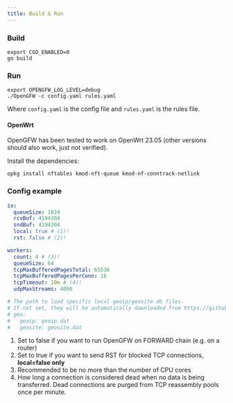 ```yaml
---
title: Build & Run
---
```


### Build

```shell
export CGO_ENABLED=0
go build
```

### Run

```shell
export OPENGFW_LOG_LEVEL=debug
./OpenGFW -c config.yaml rules.yaml
```

Where `config.yaml` is the config file and `rules.yaml` is the rules file.

#### OpenWrt

OpenGFW has been tested to work on OpenWrt 23.05 (other versions should also work, just not verified).

Install the dependencies:

```shell
opkg install nftables kmod-nft-queue kmod-nf-conntrack-netlink
```

### Config example

```yaml
io:
  queueSize: 1024
  rcvBuf: 4194304
  sndBuf: 4194304
  local: true # (1)!
  rst: false # (2)!

workers:
  count: 4 # (3)!
  queueSize: 64
  tcpMaxBufferedPagesTotal: 65536
  tcpMaxBufferedPagesPerConn: 16
  tcpTimeout: 10m # (4)!
  udpMaxStreams: 4096

# The path to load specific local geoip/geosite db files.
# If not set, they will be automatically downloaded from https://github.com/Loyalsoldier/v2ray-rules-dat
# geo:
#   geoip: geoip.dat
#   geosite: geosite.dat
```

1. Set to false if you want to run OpenGFW on FORWARD chain (e.g. on a router)
2. Set to true if you want to send RST for blocked TCP connections, **local=false only**
3. Recommended to be no more than the number of CPU cores
4. How long a connection is considered dead when no data is being transferred. Dead connections are purged from TCP reassembly pools once per minute.
